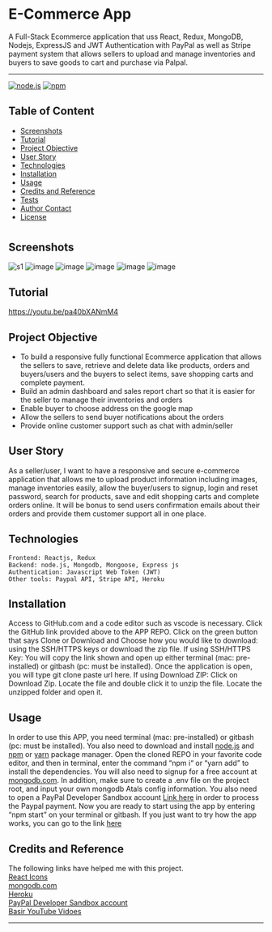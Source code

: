 # E-Commerce App 
 A Full-Stack Ecommerce application that uss React, Redux, MongoDB, Nodejs, ExpressJS and JWT Authentication with PayPal as well as Stripe payment system that allows sellers to upload and manage inventories and buyers to save goods to cart and purchase via Palpal.


<hr>

  [![node.js](https://img.shields.io/node/v/c?color=pink)](https://nodejs.org/en/)
  [![npm](https://img.shields.io/npm/v/npm?color=blue&logo=npm)](https://www.npmjs.com/package/inquirer)

  ## Table of Content
  
  * [ Screenshots ](#Screenshots)  
  * [ Tutorial ](#Tutorial)  
  * [ Project Objective ](#Project-Objective)
  * [ User Story ](#User-Story)
  * [ Technologies ](#Technologies)
  * [ Installation ](#Installation)
  * [ Usage ](#Usage)
  * [ Credits and Reference ](#Credits-and-Reference)
  * [ Tests ](#Tests)
  * [ Author Contact ](#Author-Contact)
  * [ License ](#License)
  #

  ## Screenshots
  
  ![s1](https://user-images.githubusercontent.com/91985342/198839323-1e9d2249-8300-4cbe-9da4-30560bb08018.png)
  ![image](https://user-images.githubusercontent.com/91985342/198839373-1fbf9a2a-fdb0-4e43-9f00-2d2c1c4cd5a1.png)
![image](https://user-images.githubusercontent.com/91985342/198839423-26d3e174-f751-4f1a-9c14-e0cdcb39bcb3.png)
![image](https://user-images.githubusercontent.com/91985342/198839454-88dfe9fd-85cc-4178-826c-0c2ce868739f.png)
![image](https://user-images.githubusercontent.com/91985342/198839478-d0003687-4424-4991-9cbb-16976ba8e010.png)
![image](https://user-images.githubusercontent.com/91985342/198839505-ce069ca8-9db5-4709-9ba9-d0aae64d0ca7.png)


## Tutorial

https://youtu.be/pa40bXANmM4

  ## Project Objective
  * To build a responsive fully functional Ecommerce application that allows the sellers to save, retrieve and delete data like products, orders and buyers/users and the buyers to select items, save shopping carts and complete payment. 
  * Build an admin dashboard and sales report chart so that it is easier for the seller to manage their inventories and orders 
  * Enable buyer to choose address on the google map
  * Allow the sellers to send buyer notifications about the orders
  * Provide online customer support such as chat with admin/seller

  ## User Story
  As a seller/user, I want to have a responsive and secure e-commerce application that allows me to upload product information including images, manage inventories easily, allow the buyer/users to signup, login and reset password, search for products, save and edit shopping carts and complete orders online. It will be bonus to send users confirmation emails about their orders and provide them customer support all in one place.

  ## Technologies 
  ```
 Frontend: Reactjs, Redux 
 Backend: node.js, Mongodb, Mongoose, Express js
 Authentication: Javascript Web Token (JWT)
 Other tools: Paypal API, Stripe API, Heroku 

  ```
  
  ## Installation
  Access to GitHub.com and a code editor such as vscode is necessary. Click the GitHub link provided above to the APP REPO. Click on the green button that says Clone or Download and Choose how you would like to download: using the SSH/HTTPS keys or download the zip file. If using SSH/HTTPS Key: You will copy the link shown and open up either terminal (mac: pre-installed) or gitbash (pc: must be installed). Once the application is open, you will type git clone paste url here. If using Download ZIP: Click on Download Zip. Locate the file and double click it to unzip the file. Locate the unzipped folder and open it. 

  ## Usage 
  In order to use this APP, you need terminal (mac: pre-installed) or gitbash (pc: must be installed). You also need to download and install [node.js](https://nodejs.org/en/) and [npm](www.npmjs.com) or [yarn](https://yarnpkg.com/) package manager. Open the cloned REPO in your favorite code editor, and then in terminal, enter the command “npm i“ or “yarn add”  to install the dependencies. You will also need to signup for a free account at [mongodb.com](https://www.mongodb.com/). In addition, make sure to create a .env file on the project root, and input your own mongodb Atals config information. You also need to open a PayPal Developer Sandbox account [Link here](https://developer.paypal.com/developer/accounts/) in order to process the Paypal payment. Now you are ready to start using  the app by entering “npm start” on your terminal or gitbash. If you just want to try how the app works, you can go to the link [here](https://warm-forest-12403.herokuapp.com/)

  
  ## Credits and Reference
  The following links have helped me with this project. <br> [React Icons](https://react-icons.github.io/react-icons/) <br>  [mongodb.com](https://www.mongodb.com/)<br>  [Heroku](https://heroku.com) <br> [PayPal Developer Sandbox account](https://developer.paypal.com/developer/accounts/) <br> [Basir YouTube Vidoes](https://www.youtube.com/watch?v=TRCDsB9i3bI)


  <hr>
 
